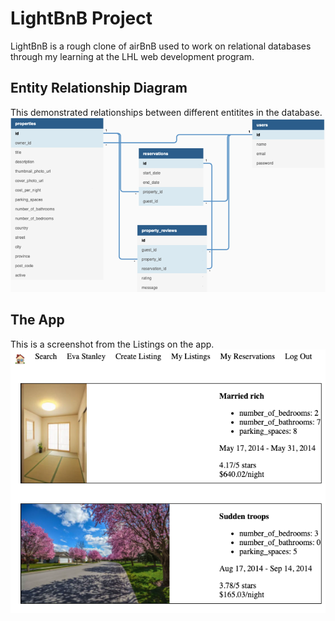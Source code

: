 # LightBnB Project

LightBnB is a rough clone of airBnB used to work on relational databases through my learning at the LHL web development program.

## Entity Relationship Diagram
This demonstrated relationships between different entitites in the database.
!["ERD Diagram"](https://github.com/nikaptushkina/LighthouseBnB/blob/main/docs/ERD.png)

## The App
This is a screenshot from the Listings on the app.
!["App Page"](https://github.com/nikaptushkina/LighthouseBnB/blob/main/docs/Listings.png)